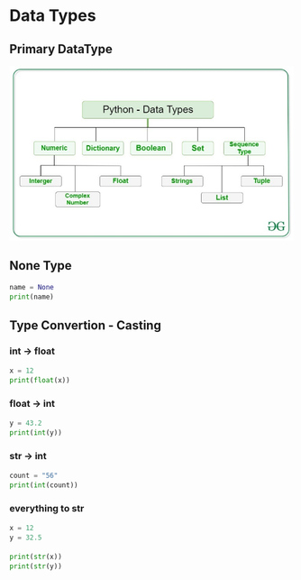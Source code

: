 # Data Types
## Primary DataType
<!-- ![[Pasted image 20221216110143.png]] -->
![](../src/img/Pasted%20image%2020221216110143.png)

## None Type
```python
name = None
print(name)
```

## Type Convertion - Casting
### int -> float
```python
x = 12
print(float(x))
```
### float -> int
```python
y = 43.2
print(int(y))
```
### str -> int
```python
count = "56"
print(int(count))
```

### everything to str 
```python
x = 12
y = 32.5

print(str(x))
print(str(y))
```

<!-- ![[Pasted image 20221218160831.png]] -->


